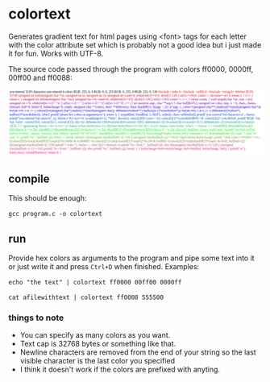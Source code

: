 # colortext
Generates gradient text for html pages using \<font\> tags for each letter with the color attribute set which is probably not a good idea but i just made it for fun. Works with UTF-8.
  
The source code passed through the program with colors ff0000, 0000ff, 00ff00 and ff0088:
  
![alt text](https://raw.githubusercontent.com/amendip/colortext/master/tmp.png)
  
## compile
This should be enough:
```
gcc program.c -o colortext
```
## run
Provide hex colors as arguments to the program and pipe some text into it or just write it and press `Ctrl+D` when finished.
Examples:
```
echo "the text" | colortext ff0000 00ff00 0000ff
```
```
cat afilewithtext | colortext ff0000 555500
```
### things to note
- You can specify as many colors as you want.
- Text cap is 32768 bytes or something like that.
- Newline characters are removed from the end of your string so the last visible character is the last color you specified
- I think it doesn't work if the colors are prefixed with anyting.
